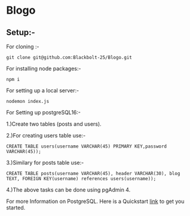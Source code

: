 # **Blogo**

## Setup:-

For cloning :-

    git clone git@github.com:Blackbolt-25/Blogo.git

For installing node packages:-

    npm i

For setting up a local server:-

    nodemon index.js 


For Setting up postgreSQL16:-

1.)Create two tables (posts and users).

2.)For creating users table use:-

    CREATE TABLE users(username VARCHAR(45) PRIMARY KEY,password VARCHAR(45));

3.)Similary for posts table use:-

    CREATE TABLE posts(username VARCHAR(45), header VARCHAR(30), blog TEXT, FOREIGN KEY(username) references users(username));

4.)The above tasks can be done using pgAdmin 4.

For more Information on PostgreSQL. Here is a Quickstart [link](https://www.postgresql.org/docs/current/tutorial-start.html) to get you started.
    


